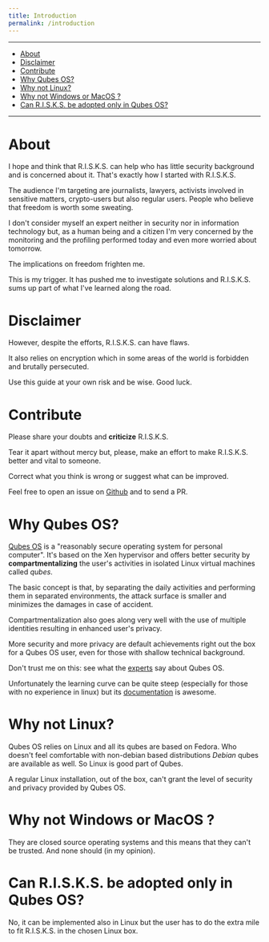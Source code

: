 ```yaml
---
title: Introduction
permalink: /introduction
---
```


---

- [About](#about)
- [Disclaimer](#disclaimer)
- [Contribute](#contribute)
- [Why Qubes OS?](#why-qubes-os)
- [Why not Linux?](#why-not-linux)
- [Why not Windows or MacOS ?](#why-not-windows-or-macos-)
- [Can R.I.S.K.S. be adopted only in Qubes OS?](#can-risks-be-adopted-only-in-qubes-os)

---

# About

I hope and think that R.I.S.K.S. can help who has little security background and is concerned about it. That's exactly how I started with R.I.S.K.S.

The audience I'm targeting are journalists, lawyers, activists involved in sensitive matters, crypto-users but also regular users. People who believe that freedom is worth some sweating.

I don't consider myself an expert neither in security nor in information technology but, as a human being and a citizen I'm very concerned by the monitoring and the profiling performed today and even more worried about tomorrow.

The implications on freedom frighten me.

This is my trigger. It has pushed me to investigate solutions and R.I.S.K.S. sums up part of what I've learned along the road.

# Disclaimer

However, despite the efforts, R.I.S.K.S. can have flaws.

It also relies on encryption which in some areas of the world is forbidden and brutally persecuted.

Use this guide at your own risk and be wise. Good luck.

# Contribute

Please share your doubts and **criticize** R.I.S.K.S.

Tear it apart without mercy but, please, make an effort to make R.I.S.K.S. better and vital to someone.

Correct what you think is wrong or suggest what can be improved.

Feel free to open an issue on [Github](https://github.com/19hundreds/password-management-workflow/issues) and to send a PR.



# Why Qubes OS?

[Qubes OS](https://www.qubes-os.org/) is a "reasonably secure operating system for personal computer". It's based on the Xen hypervisor and offers better security by **compartmentalizing** the user's activities in isolated Linux virtual machines called _qubes_.

The basic concept is that, by separating the daily activities and performing them in separated environments, the attack surface is smaller and minimizes the damages in case of accident.

Compartmentalization also goes along very well with the use of multiple identities resulting in enhanced user's privacy.

More security and more privacy are default achievements right out the box for a Qubes OS user, even for those with shallow technical background.

Don't trust me on this: see what the [experts](https://www.qubes-os.org/experts/) say about Qubes OS.

Unfortunately the learning curve can be quite steep (especially for those with no experience in linux) but its [documentation](https://www.qubes-os.org/doc/) is awesome.

# Why not Linux?

Qubes OS relies on Linux and all its qubes are based on Fedora. Who doesn't feel comfortable with non-debian based distributions _Debian_ qubes are available as well. So Linux is good part of Qubes.

A regular Linux installation, out of the box, can't grant the level of security and privacy provided by Qubes OS.

# Why not Windows or MacOS ?

They are closed source operating systems and this means that they can't be trusted. And none should (in my opinion).

# Can R.I.S.K.S. be adopted only in Qubes OS?

No, it can be implemented also in Linux but the user has to do the extra mile to fit R.I.S.K.S. in the chosen Linux box.